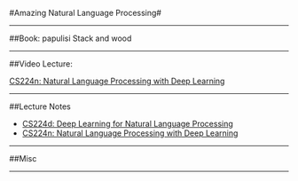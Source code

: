 #Amazing Natural Language Processing#

--------------------------------------------------------------------------------------------------------------------

##Book:
papulisi
Stack and wood


--------------------------------------------------------------------------------------------------------------------

##Video Lecture:

[CS224n: Natural Language Processing with Deep Learning](https://www.youtube.com/playlist?list=PL3FW7Lu3i5Jsnh1rnUwq_TcylNr7EkRe6)



--------------------------------------------------------------------------------------------------------------------
##Lecture Notes 

  - [CS224d: Deep Learning for Natural Language Processing](http://cs224d.stanford.edu/syllabus.html)
  - [CS224n: Natural Language Processing with Deep Learning](http://web.stanford.edu/class/cs224n/syllabus.html)


--------------------------------------------------------------------------------------------------------------------
##Misc



--------------------------------------------------------------------------------------------------------------------













